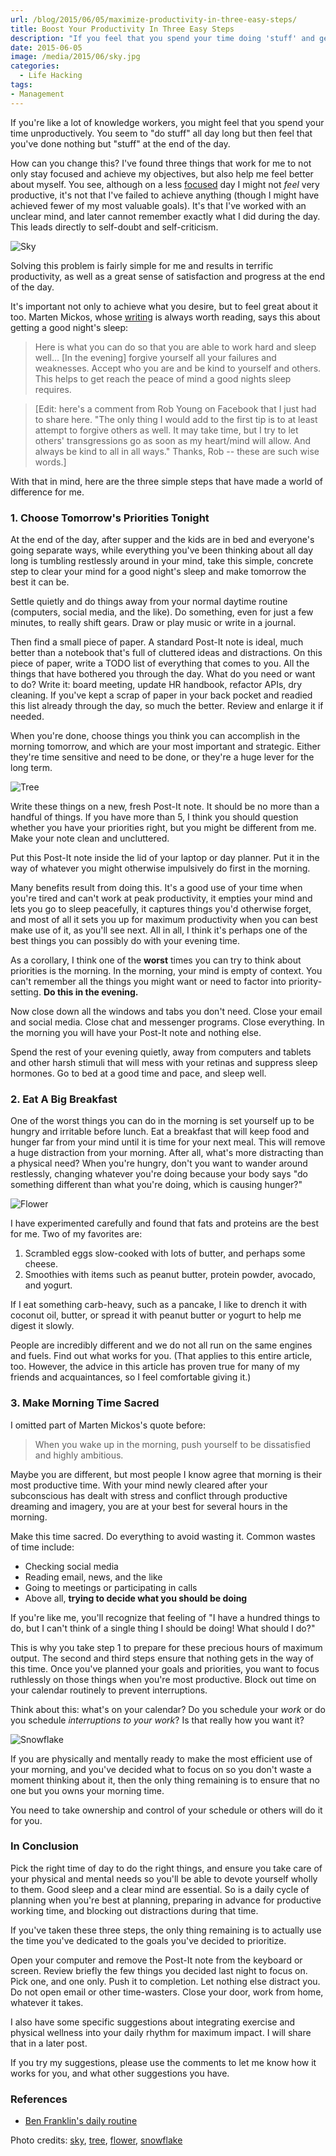 ```yaml
---
url: /blog/2015/06/05/maximize-productivity-in-three-easy-steps/
title: Boost Your Productivity In Three Easy Steps
description: "If you feel that you spend your time doing 'stuff' and getting nothing done, maybe it's time for a few simple changes."
date: 2015-06-05
image: /media/2015/06/sky.jpg
categories:
  - Life Hacking
tags:
- Management
---
```


If you're like a lot of knowledge workers, you might feel that you spend your
time unproductively. You seem to "do stuff" all day long but then
feel that you've done nothing but "stuff" at the end of the day.

How can you change this? I've found three things that work for me to not only
stay focused and achieve my objectives, but also help me feel better about
myself. You see, although on a less [focused](/blog/2014/07/05/on-focus/) day I
might not *feel* very productive, it's not that I've failed to achieve anything
(though I might have achieved fewer of my most valuable goals). It's that I've
worked with an unclear mind, and later cannot remember exactly what I did during
the day. This leads directly to self-doubt and self-criticism.

![Sky](/media/2015/06/sky.jpg)

Solving this problem is fairly simple for me and results in terrific
productivity, as well as a great sense of satisfaction and progress at the end
of the day.

<!--more-->

It's important not only to achieve what you desire, but to feel great about it
too. Marten Mickos, whose
[writing](http://schoolofherring.com/2015/03/12/how-to-sleep-well-at-night/) is
always worth reading, says this about getting a good night's sleep:

> Here is what you can do so that you are able to work hard and sleep well...
> [In the evening] forgive yourself all your failures and weaknesses. Accept who
> you are and be kind to yourself and others. This helps to get reach the peace
> of mind a good nights sleep requires.

> [Edit: here's a comment from Rob Young on Facebook that I just had to share
> here. "The only thing I would add to the first tip is to at least
> attempt to forgive others as well. It may take time, but I try to let others'
> transgressions go as soon as my heart/mind will allow. And always be kind to
> all in all ways." Thanks, Rob -- these are such wise words.]

With that in mind, here are the three simple steps that have made a world of
difference for me.

### 1. Choose Tomorrow's Priorities Tonight

At the end of the day, after supper and the kids are in bed and everyone's going
separate ways, while everything you've been thinking about all day long is
tumbling restlessly around in your mind, take this simple, concrete step to
clear your mind for a good night's sleep and make tomorrow the best it can be.

Settle quietly and do things away from your normal daytime routine (computers,
social media, and the like). Do something, even for just a few minutes, to
really shift gears. Draw or play music or write in a journal.

Then find a small piece of paper. A standard Post-It note is ideal, much better
than a notebook that's full of cluttered ideas and distractions. On this piece
of paper, write a TODO list of everything that comes to you. All the things that
have bothered you through the day. What do you need or want to do? Write it:
board meeting, update HR handbook, refactor APIs, dry cleaning. If you've kept a
scrap of paper in your back pocket and readied this list already through the
day, so much the better. Review and enlarge it if needed.

When you're done, choose things you think you can accomplish in the morning
tomorrow, and which are your most important and strategic. Either they're time
sensitive and need to be done, or they're a huge lever for the long term.

![Tree](/media/2015/06/tree.jpg)

Write these things on a new, fresh Post-It note. It should be no more than a
handful of things. If you have more than 5, I think you should question whether
you have your priorities right, but you might be different from me. Make your
note clean and uncluttered.

Put this Post-It note inside the lid of your laptop or day planner. Put it in
the way of whatever you might otherwise impulsively do first in the morning.

Many benefits result from doing this. It's a good use of your time when you're
tired and can't work at peak productivity, it empties your mind and lets you go
to sleep peacefully, it captures things you'd otherwise forget, and most of all
it sets you up for maximum productivity when you can best make use of it, as
you'll see next. All in all, I think it's perhaps one of the best things you can
possibly do with your evening time.

As a corollary, I think one of the **worst** times you can try to think about
priorities is the morning. In the morning, your mind is empty of context. You
can't remember all the things you might want or need to factor into
priority-setting. **Do this in the evening.**

Now close down all the windows and tabs you don't need. Close your email and
social media. Close chat and messenger programs. Close everything. In the
morning you will have your Post-It note and nothing else.

Spend the rest of your evening quietly, away from computers and tablets and
other harsh stimuli that will mess with your retinas and suppress sleep
hormones. Go to bed at a good time and pace, and sleep well.

### 2. Eat A Big Breakfast

One of the worst things you can do in the morning is set yourself up to be
hungry and irritable before lunch. Eat a breakfast that will keep food and
hunger far from your mind until it is time for your next meal. This will remove
a huge distraction from your morning. After all, what's more distracting than a
physical need? When you're hungry, don't you want to wander around restlessly,
changing whatever you're doing because your body says "do something different
than what you're doing, which is causing hunger?"

![Flower](/media/2015/06/flower.jpg)

I have experimented carefully and found that fats and proteins are the best for
me. Two of my favorites are:

1. Scrambled eggs slow-cooked with lots of butter, and perhaps some cheese.
2. Smoothies with items such as peanut butter, protein powder, avocado, and yogurt.

If I eat something carb-heavy, such as a pancake, I like to drench it with
coconut oil, butter, or spread it with peanut butter or yogurt to help me digest
it slowly.

People are incredibly different and we do not all run on the same engines and
fuels. Find out what works for you. (That applies to this entire article,
too. However, the advice in this article has proven true for many of my friends
and acquaintances, so I feel comfortable giving it.)

### 3. Make Morning Time Sacred

I omitted part of Marten Mickos's quote before:

> When you wake up in the morning, push yourself to be dissatisfied and highly
> ambitious.

Maybe you are different, but most people I know agree that morning is
their most productive time. With your mind newly cleared after your subconscious
has dealt with stress and conflict through productive dreaming and imagery, you
are at your best for several hours in the morning.

Make this time sacred. Do everything to avoid wasting it. Common wastes of time
include:

* Checking social media
* Reading email, news, and the like
* Going to meetings or participating in calls
* Above all, **trying to decide what you should be doing**

If you're like me, you'll recognize that feeling of "I have a hundred things to
do, but I can't think of a single thing I should be doing! What should I do?"

This is why you take step 1 to prepare for these precious hours of maximum
output. The second and third steps ensure that nothing gets in the way of this
time.  Once you've planned your goals and priorities, you want to 
focus ruthlessly on those things when you're most productive. Block out time
on your calendar routinely to prevent interruptions.

Think about this: what's on your calendar? Do you schedule your *work* or do you
schedule *interruptions to your work*? Is that really how you want it?

![Snowflake](/media/2015/06/snowflake.jpg)

If you are physically and mentally ready to make the most efficient use of your
morning, and you've decided what to focus on so you don't waste a moment
thinking about it, then the only thing remaining is to ensure that no one but
you owns your morning time.

You need to take ownership and control of your schedule or others will do it
for you.

### In Conclusion

Pick the right time of day to do the right things, and ensure you take care of
your physical and mental needs so you'll be able to devote yourself wholly to
them. Good sleep and a clear mind are essential. So is a daily cycle of planning
when you're best at planning, preparing in advance for productive working time,
and blocking out distractions during that time.

If you've taken these three steps, the only thing remaining is to actually use
the time you've dedicated to the goals you've decided to prioritize.

Open your computer and remove the Post-It note from the keyboard or screen.
Review briefly the few things you decided last night to focus on. Pick one, and
one only. Push it to completion. Let nothing else distract you. Do not open
email or other time-wasters. Close your door, work from home, whatever it takes.

I also have some specific suggestions about integrating exercise and
physical wellness into your daily rhythm for maximum impact. I will share that
in a later post.

If you try my suggestions, please use the comments to let me know how it works
for you, and what other suggestions you have.

### References

- [Ben Franklin's daily
  routine](http://goodmenproject.com/featured-content/dtv-benjamin-franklin/)

Photo credits: [sky](https://www.flickr.com/photos/motii/17737301028/),
[tree](https://www.flickr.com/photos/photographyburns/5936921799/),
[flower](https://www.flickr.com/photos/93277085@N08/15334872208/),
[snowflake](https://www.flickr.com/photos/chaoticmind75/15376850026/)
